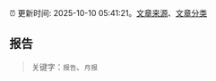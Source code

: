 :alarm_clock: 更新时间: 2025-10-10 05:41:21。[文章来源](/README.md)、[文章分类](/TAGS.md)

## 报告


> 关键字：`报告`、`月报`



